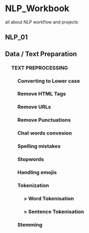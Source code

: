 # NLP_Workbook
all about NLP workflow and projects


## NLP_01
  ## Data / Text Preparation 
   ###  &emsp; TEXT PREPROCESSING
   ###  &emsp; &emsp; Converting to Lower case
   ###  &emsp; &emsp; Remove HTML Tags
   ###  &emsp; &emsp; Remove URLs
   ###  &emsp; &emsp; Remove Punctuations
   ###  &emsp; &emsp; Chat words convesion
   ###  &emsp; &emsp; Spelling mistakes
   ###  &emsp; &emsp; Stopwords 
   ###  &emsp; &emsp; Handling emojis
   ###  &emsp; &emsp; Tokenization
   ###  &emsp; &emsp;  &emsp; > Word Tokenisation
   ###  &emsp; &emsp;  &emsp; > Sentence Tokenisation
   ###  &emsp; &emsp; Stemming
 
